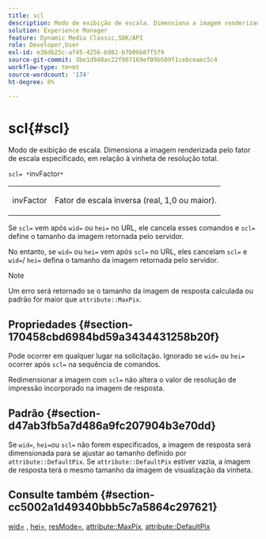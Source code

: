 ```yaml
---
title: scl
description: Modo de exibição de escala. Dimensiona a imagem renderizada pelo fator de escala especificado, em relação à vinheta de resolução total.
solution: Experience Manager
feature: Dynamic Media Classic,SDK/API
role: Developer,User
exl-id: e36db25c-af45-4256-b982-b7b06b87f5f9
source-git-commit: 3be1d948ac22f907169ef09b509f1cebceaec5c4
workflow-type: tm+mt
source-wordcount: '174'
ht-degree: 0%

---
```


# scl{#scl}

Modo de exibição de escala. Dimensiona a imagem renderizada pelo fator de escala especificado, em relação à vinheta de resolução total.

`scl= *`invFactor`*`

<table id="simpletable_EFE352FA8EF14197B6934783A2883451"> 
 <tr class="strow"> 
  <td class="stentry"> <p><span class="codeph"> <span class="varname"> invFactor</span> </span> </p></td> 
  <td class="stentry"> <p>Fator de escala inversa (real, 1,0 ou maior). </p></td> 
 </tr> 
</table>

Se `scl=` vem após `wid=` ou `hei=` no URL, ele cancela esses comandos e `scl=` define o tamanho da imagem retornada pelo servidor.

No entanto, se `wid=` ou `hei=` vem após `scl=` no URL, eles cancelam `scl=` e `wid=`/ `hei=` defina o tamanho da imagem retornada pelo servidor.

>[!NOTE]
>
>Um erro será retornado se o tamanho da imagem de resposta calculada ou padrão for maior que `attribute::MaxPix`.

## Propriedades {#section-170458cbd6984bd59a3434431258b20f}

Pode ocorrer em qualquer lugar na solicitação. Ignorado se `wid=` ou `hei=` ocorrer após `scl=` na sequência de comandos.

Redimensionar a imagem com `scl=` não altera o valor de resolução de impressão incorporado na imagem de resposta.

## Padrão {#section-d47ab3fb5a7d486a9fc207904b3e70dd}

Se `wid=`, `hei=`ou `scl=` não forem especificados, a imagem de resposta será dimensionada para se ajustar ao tamanho definido por `attribute::DefaultPix`. Se `attribute::DefaultPix` estiver vazia, a imagem de resposta terá o mesmo tamanho da imagem de visualização da vinheta.

## Consulte também {#section-cc5002a1d49340bbb5c7a5864c297621}

[wid=](../../../../../ir-api/http-protocol/image-rendering-api-ref/c-ir-http-protocol-ref/c-ir-http-protocol-command-reference/r-ir-wid.md#reference-b7e691b0624941168c94b2749ae233ec) , [hei=](../../../../../ir-api/http-protocol/image-rendering-api-ref/c-ir-http-protocol-ref/c-ir-http-protocol-command-reference/r-ir-hei.md#reference-1c08f60365a94417a39867c09cac5478), [resMode=](../../../../../ir-api/http-protocol/image-rendering-api-ref/c-ir-http-protocol-ref/c-ir-http-protocol-command-reference/r-ir-http-resmode.md#reference-851a5b636f8948cfb11456c9b7dab0d3), [attribute::MaxPix](../../../../../ir-api/material-cat/image-rendering-api-ref/c-ir-material-catalog/c-ir-attributes-reference/r-ir-maxpix.md#reference-569f186bbc2840a6bd3cffa8ff3e7657), [attribute::DefaultPix](../../../../../ir-api/material-cat/image-rendering-api-ref/c-ir-material-catalog/c-ir-attributes-reference/r-ir-defaultpix.md#reference-102c98f9b5d24d2aaaeb756653fb0e6f)
